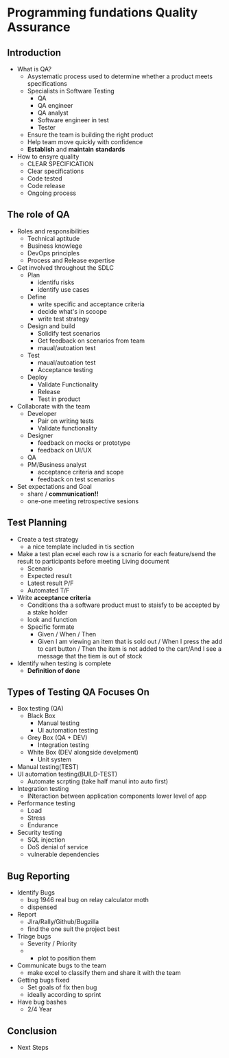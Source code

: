 # Programming fundations Quality Assurance

## Introduction
- What is QA?
    - Asystematic process used to determine whether a product meets specifications
    - Specialists in Software Testing
        - QA 
        - QA engineer 
        - QA analyst 
        - Software engineer in test
        - Tester
    - Ensure the team is building the right product
    - Help team move quickly with confidence
    - **Establish** and **maintain** **standards**
- How to ensyre quality
    - CLEAR SPECIFICATION
    - Clear specifications
    - Code tested
    - Code release
    - Ongoing process
## The role of QA
- Roles and responsibilities
    - Technical aptitude
    - Business knowlege
    - DevOps principles
    - Process and Release expertise
- Get involved throughout the SDLC
    - Plan
        - identifu risks
        - identify use cases
    - Define
        - write specific and acceptance criteria
        - decide what's in scoope
        - write test strategy   
    - Design and build
        - Solidify test scenarios
        - Get feedback on scenarios from team
        - maual/autoation test
    - Test
        - maual/autoation test
        - Acceptance testing
    - Deploy
        - Validate Functionality
        - Release
        - Test in product
- Collaborate with the team
    - Developer 
        - Pair on writing tests
        - Validate functionality
    - Designer 
        - feedback on mocks or prototype
        - feedback on UI/UX
    - QA 
    - PM/Business analyst 
        - acceptance criteria and scope
        - feedback on test scenarios
- Set expectations and Goal
    - share / **communication!!**
    - one-one meeting retrospective sesions
## Test Planning
- Create a test strategy
    - a nice template included in tis section
- Make a test plan ecxel each row is a scnario for each feature/send the result to participants before meeting Living document
    - Scenario
    - Expected result
    - Latest result P/F
    - Automated T/F
- Write **acceptance criteria**
    - Conditions tha a software product must to staisfy to be accepted by a stake holder
    - look and function
    - Specific formate
        - Given / When / Then
        - Given l am viewing an item that is sold out / When l press the add to cart button / Then the item is not added to the cart/And l see a message that the tiem is out of stock
- Identify when testing is complete
    - **Definition of done**
## Types of Testing QA Focuses On
- Box testing (QA)
    - Black Box
        - Manual testing
        - UI automation testing
    - Grey Box (QA + DEV)
        - Integration testing
    - White Box (DEV alongside develpment)
        - Unit system
- Manual testing(TEST)
- UI automation testing(BUILD-TEST)
    - Automate scrpting (take half manul into auto first)
- Integration testing
    - INteraction between application components lower level of app
- Performance testing
    - Load
    - Stress
    - Endurance
- Security testing
    - SQL injection
    - DoS denial of service
    - vulnerable dependencies
## Bug Reporting
- Identify Bugs
    - bug 1946 real bug on relay calculator moth
    - dispensed
- Report 
    - JIra/Rally/Github/Bugzilla
    - find the one suit the project best
- Triage bugs
    - Severity / Priority
    - + plot to position them
- Communicate bugs to the team
    - make excel to classify them and share it with the team
- Getting bugs fixed
    - Set goals of fix then bug 
    - ideally according to sprint
- Have bug bashes
    - 2/4 Year
## Conclusion
- Next Steps
